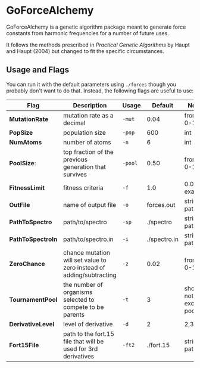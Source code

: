 # GoForceAlchemy

GoForceAlchemy is a genetic algorithm package meant to generate force constants from harmonic frequencies for a number of future uses.

It follows the methods prescribed in *Practical Genetic Algorithms* by Haupt and Haupt (2004) but changed to fit the specific circumstances.

## Usage and Flags

You can run it with the default parameters using `./forces` though you probably don't want to do that. Instead, the following flags are useful to use:

| Flag | Description | Usage | Default | Note |
|------|-----------|-------------|---------|------|
| **MutationRate** | mutation rate as a decimal | `-mut` | 0.04 | from 0-1 |
| **PopSize** | population size | `-pop` | 600 | int |
| **NumAtoms** | number of atoms | `-n` | 6 | int |
| **PoolSize**: | top fraction of the previous generation that survives | `-pool` | 0.50 | from 0-1 |
| **FitnessLimit** | fitness criteria | `-f` | 1.0 | 0.0 is exact |
| **OutFile** |  name of output file | `-o` | forces.out | string path |
| **PathToSpectro** | path/to/spectro | `-sp` | ./spectro | string path |
| **PathToSpectroIn** | path/to/spectro.in | `-i` | ./spectro.in | string path |
| **ZeroChance** | chance mutation will set value to zero instead of adding/subtracting | `-z` | 0.02 | from 0-1 |
| **TournamentPool** | the number of organisms selected to compete to be parents | `-t` | 3 | should not exceed pool 
| **DerivativeLevel** | level of derivative | `-d` | 2 | 2,3,4 |
| **Fort15File** | path to the fort.15 file that will be used for 3rd derivatives | `-ft2` | ./fort.15 | string path
